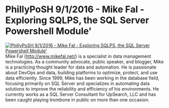 # PhillyPoSH 9/1/2016 - Mike Fal - Exploring SQLPS, the SQL Server Powershell Module'

[![PhillyPoSH 9/1/2016 - Mike Fal - Exploring SQLPS, the SQL Server Powershell Module'](https://i2.ytimg.com/vi/u0Pexuq1E1I/hqdefault.jpg "PhillyPoSH 9/1/2016 - Mike Fal - Exploring SQLPS, the SQL Server Powershell Module'")](https://www.youtube.com/watch?v=u0Pexuq1E1I)
Mike Fal (http://www.mikefal.net/) is a specialist in data management technologies. As a community advocate, public speaker, and blogger, Mike is a practicing thought leader for data and automation. He is passionate about DevOps and data, building platforms to optimize, protect, and use data efficiently. Since 1999, Mike has been working in the database field, focusing primarily on SQL Server and specializes in automating data solutions to improve the reliability and efficiency of his environments. He currently works as a SQL Server Consultant for UpSearch, LLC and has been caught playing trombone in public on more than one occasion.


